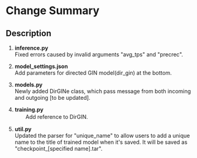 # Change Summary

## Description

1. **inference.py**\
   Fixed errors caused by invalid arguments "avg_tps" and "precrec".


2. **model_settings.json**\
   Add parameters for directed GIN model(dir_gin) at the bottom.


3. **models.py**\
   Newly added DirGINe class, which pass message from both incoming and outgoing [to be updated].


6. **training.py**\
　　Add reference to DirGIN.


6. **util.py**\
   Updated the parser for "unique_name" to allow users to add a unique name to the title of trained model when it's saved.
   It will be saved as "checkpoint_[specified name].tar".

